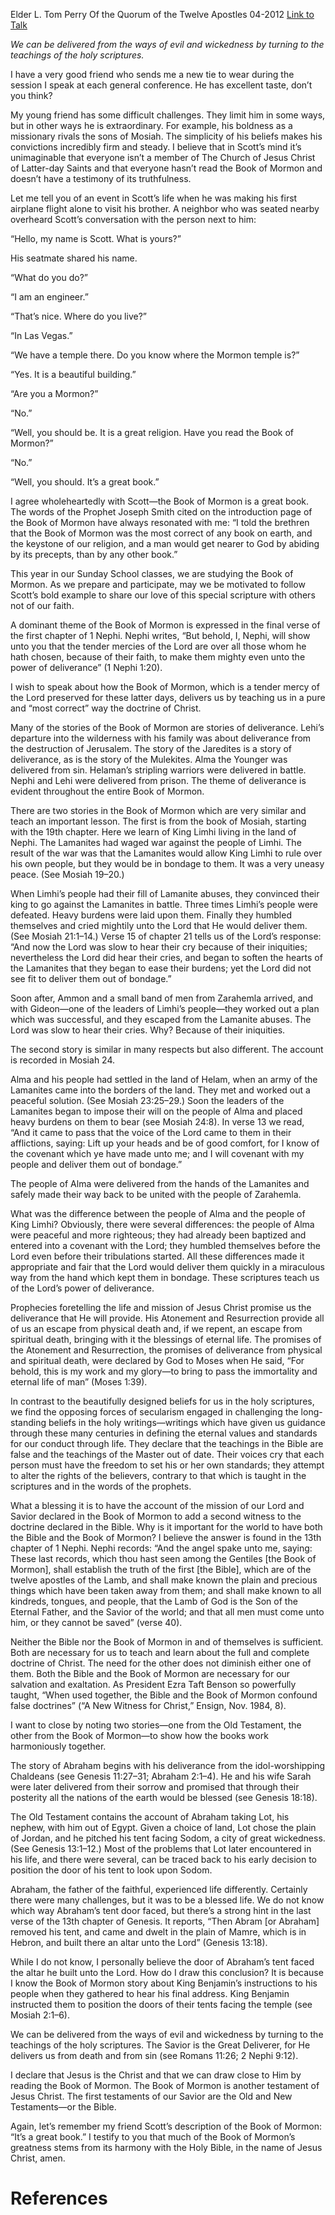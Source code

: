 Elder L. Tom Perry
Of the Quorum of the Twelve Apostles
04-2012
[Link to Talk](https://www.churchofjesuschrist.org/study/general-conference/2012/04/the-power-of-deliverance?lang=eng)

_We can be delivered from the ways of evil and wickedness by turning to the teachings of the holy scriptures._

I have a very good friend who sends me a new tie to wear during the session I speak at each general conference. He has excellent taste, don’t you think?

My young friend has some difficult challenges. They limit him in some ways, but in other ways he is extraordinary. For example, his boldness as a missionary rivals the sons of Mosiah. The simplicity of his beliefs makes his convictions incredibly firm and steady. I believe that in Scott’s mind it’s unimaginable that everyone isn’t a member of The Church of Jesus Christ of Latter-day Saints and that everyone hasn’t read the Book of Mormon and doesn’t have a testimony of its truthfulness.

Let me tell you of an event in Scott’s life when he was making his first airplane flight alone to visit his brother. A neighbor who was seated nearby overheard Scott’s conversation with the person next to him:

“Hello, my name is Scott. What is yours?”

His seatmate shared his name.

“What do you do?”

“I am an engineer.”

“That’s nice. Where do you live?”

“In Las Vegas.”

“We have a temple there. Do you know where the Mormon temple is?”

“Yes. It is a beautiful building.”

“Are you a Mormon?”

“No.”

“Well, you should be. It is a great religion. Have you read the Book of Mormon?”

“No.”

“Well, you should. It’s a great book.”

I agree wholeheartedly with Scott—the Book of Mormon is a great book. The words of the Prophet Joseph Smith cited on the introduction page of the Book of Mormon have always resonated with me: “I told the brethren that the Book of Mormon was the most correct of any book on earth, and the keystone of our religion, and a man would get nearer to God by abiding by its precepts, than by any other book.”

This year in our Sunday School classes, we are studying the Book of Mormon. As we prepare and participate, may we be motivated to follow Scott’s bold example to share our love of this special scripture with others not of our faith.

A dominant theme of the Book of Mormon is expressed in the final verse of the first chapter of 1 Nephi. Nephi writes, “But behold, I, Nephi, will show unto you that the tender mercies of the Lord are over all those whom he hath chosen, because of their faith, to make them mighty even unto the power of deliverance” (1 Nephi 1:20).

I wish to speak about how the Book of Mormon, which is a tender mercy of the Lord preserved for these latter days, delivers us by teaching us in a pure and “most correct” way the doctrine of Christ.

Many of the stories of the Book of Mormon are stories of deliverance. Lehi’s departure into the wilderness with his family was about deliverance from the destruction of Jerusalem. The story of the Jaredites is a story of deliverance, as is the story of the Mulekites. Alma the Younger was delivered from sin. Helaman’s stripling warriors were delivered in battle. Nephi and Lehi were delivered from prison. The theme of deliverance is evident throughout the entire Book of Mormon.

There are two stories in the Book of Mormon which are very similar and teach an important lesson. The first is from the book of Mosiah, starting with the 19th chapter. Here we learn of King Limhi living in the land of Nephi. The Lamanites had waged war against the people of Limhi. The result of the war was that the Lamanites would allow King Limhi to rule over his own people, but they would be in bondage to them. It was a very uneasy peace. (See Mosiah 19–20.)

When Limhi’s people had their fill of Lamanite abuses, they convinced their king to go against the Lamanites in battle. Three times Limhi’s people were defeated. Heavy burdens were laid upon them. Finally they humbled themselves and cried mightily unto the Lord that He would deliver them. (See Mosiah 21:1–14.) Verse 15 of chapter 21 tells us of the Lord’s response: “And now the Lord was slow to hear their cry because of their iniquities; nevertheless the Lord did hear their cries, and began to soften the hearts of the Lamanites that they began to ease their burdens; yet the Lord did not see fit to deliver them out of bondage.”

Soon after, Ammon and a small band of men from Zarahemla arrived, and with Gideon—one of the leaders of Limhi’s people—they worked out a plan which was successful, and they escaped from the Lamanite abuses. The Lord was slow to hear their cries. Why? Because of their iniquities.

The second story is similar in many respects but also different. The account is recorded in Mosiah 24.

Alma and his people had settled in the land of Helam, when an army of the Lamanites came into the borders of the land. They met and worked out a peaceful solution. (See Mosiah 23:25–29.) Soon the leaders of the Lamanites began to impose their will on the people of Alma and placed heavy burdens on them to bear (see Mosiah 24:8). In verse 13 we read, “And it came to pass that the voice of the Lord came to them in their afflictions, saying: Lift up your heads and be of good comfort, for I know of the covenant which ye have made unto me; and I will covenant with my people and deliver them out of bondage.”

The people of Alma were delivered from the hands of the Lamanites and safely made their way back to be united with the people of Zarahemla.

What was the difference between the people of Alma and the people of King Limhi? Obviously, there were several differences: the people of Alma were peaceful and more righteous; they had already been baptized and entered into a covenant with the Lord; they humbled themselves before the Lord even before their tribulations started. All these differences made it appropriate and fair that the Lord would deliver them quickly in a miraculous way from the hand which kept them in bondage. These scriptures teach us of the Lord’s power of deliverance.

Prophecies foretelling the life and mission of Jesus Christ promise us the deliverance that He will provide. His Atonement and Resurrection provide all of us an escape from physical death and, if we repent, an escape from spiritual death, bringing with it the blessings of eternal life. The promises of the Atonement and Resurrection, the promises of deliverance from physical and spiritual death, were declared by God to Moses when He said, “For behold, this is my work and my glory—to bring to pass the immortality and eternal life of man” (Moses 1:39).

In contrast to the beautifully designed beliefs for us in the holy scriptures, we find the opposing forces of secularism engaged in challenging the long-standing beliefs in the holy writings—writings which have given us guidance through these many centuries in defining the eternal values and standards for our conduct through life. They declare that the teachings in the Bible are false and the teachings of the Master out of date. Their voices cry that each person must have the freedom to set his or her own standards; they attempt to alter the rights of the believers, contrary to that which is taught in the scriptures and in the words of the prophets.

What a blessing it is to have the account of the mission of our Lord and Savior declared in the Book of Mormon to add a second witness to the doctrine declared in the Bible. Why is it important for the world to have both the Bible and the Book of Mormon? I believe the answer is found in the 13th chapter of 1 Nephi. Nephi records: “And the angel spake unto me, saying: These last records, which thou hast seen among the Gentiles [the Book of Mormon], shall establish the truth of the first [the Bible], which are of the twelve apostles of the Lamb, and shall make known the plain and precious things which have been taken away from them; and shall make known to all kindreds, tongues, and people, that the Lamb of God is the Son of the Eternal Father, and the Savior of the world; and that all men must come unto him, or they cannot be saved” (verse 40).

Neither the Bible nor the Book of Mormon in and of themselves is sufficient. Both are necessary for us to teach and learn about the full and complete doctrine of Christ. The need for the other does not diminish either one of them. Both the Bible and the Book of Mormon are necessary for our salvation and exaltation. As President Ezra Taft Benson so powerfully taught, “When used together, the Bible and the Book of Mormon confound false doctrines” (“A New Witness for Christ,” Ensign, Nov. 1984, 8).

I want to close by noting two stories—one from the Old Testament, the other from the Book of Mormon—to show how the books work harmoniously together.

The story of Abraham begins with his deliverance from the idol-worshipping Chaldeans (see Genesis 11:27–31; Abraham 2:1–4). He and his wife Sarah were later delivered from their sorrow and promised that through their posterity all the nations of the earth would be blessed (see Genesis 18:18).

The Old Testament contains the account of Abraham taking Lot, his nephew, with him out of Egypt. Given a choice of land, Lot chose the plain of Jordan, and he pitched his tent facing Sodom, a city of great wickedness. (See Genesis 13:1–12.) Most of the problems that Lot later encountered in his life, and there were several, can be traced back to his early decision to position the door of his tent to look upon Sodom.

Abraham, the father of the faithful, experienced life differently. Certainly there were many challenges, but it was to be a blessed life. We do not know which way Abraham’s tent door faced, but there’s a strong hint in the last verse of the 13th chapter of Genesis. It reports, “Then Abram [or Abraham] removed his tent, and came and dwelt in the plain of Mamre, which is in Hebron, and built there an altar unto the Lord” (Genesis 13:18).

While I do not know, I personally believe the door of Abraham’s tent faced the altar he built unto the Lord. How do I draw this conclusion? It is because I know the Book of Mormon story about King Benjamin’s instructions to his people when they gathered to hear his final address. King Benjamin instructed them to position the doors of their tents facing the temple (see Mosiah 2:1–6).

We can be delivered from the ways of evil and wickedness by turning to the teachings of the holy scriptures. The Savior is the Great Deliverer, for He delivers us from death and from sin (see Romans 11:26; 2 Nephi 9:12).

I declare that Jesus is the Christ and that we can draw close to Him by reading the Book of Mormon. The Book of Mormon is another testament of Jesus Christ. The first testaments of our Savior are the Old and New Testaments—or the Bible.

Again, let’s remember my friend Scott’s description of the Book of Mormon: “It’s a great book.” I testify to you that much of the Book of Mormon’s greatness stems from its harmony with the Holy Bible, in the name of Jesus Christ, amen.

# References
